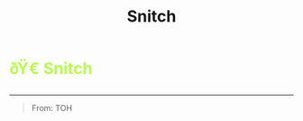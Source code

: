 ﻿---
lang: en-US
title: Snitch
prev:
next:
---

# <font color="#b8fb4f">ðŸ€ <b>Snitch</b></font> <Badge text="Support" type="tip" vertical="middle"/>
---

> From: TOH
